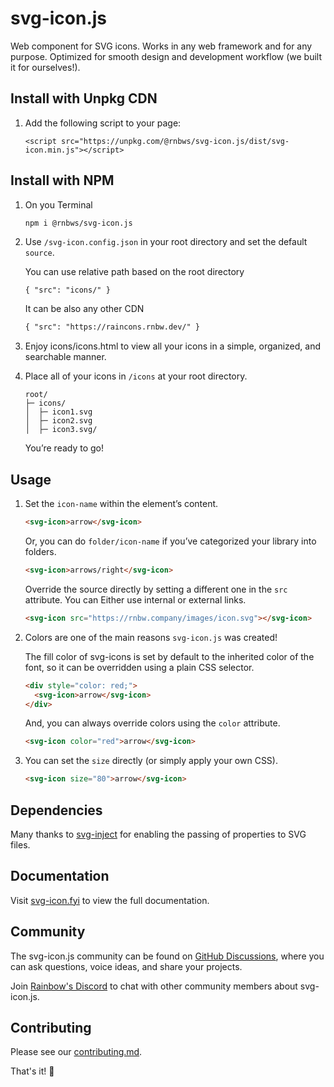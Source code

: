 # svg-icon.js

Web component for SVG icons. Works in any web framework and for any purpose. Optimized for smooth design and development workflow (we built it for ourselves!).

## Install with Unpkg CDN

1. Add the following script to your page:
   ```
   <script src="https://unpkg.com/@rnbws/svg-icon.js/dist/svg-icon.min.js"></script>
   ```

## Install with NPM

1. On you Terminal
   ```
   npm i @rnbws/svg-icon.js
   ```
2. Use `/svg-icon.config.json` in your root directory and set the default `source`.

   You can use relative path based on the root directory

   ```html
   { "src": "icons/" }
   ```

   It can be also any other CDN

   ```html
   { "src": "https://raincons.rnbw.dev/" }
   ```

3. Enjoy icons/icons.html to view all your icons in a simple, organized, and searchable manner.
4. Place all of your icons in `/icons` at your root directory.
   ```
   root/
   ├─ icons/
   │  ├─ icon1.svg
   │  ├─ icon2.svg
   │  ├─ icon3.svg/
   ```
   You’re ready to go!

## Usage

1. Set the `icon-name` within the element’s content.

   ```html
   <svg-icon>arrow</svg-icon>
   ```

   Or, you can do `folder/icon-name` if you’ve categorized your library into folders.

   ```html
   <svg-icon>arrows/right</svg-icon>
   ```

   Override the source directly by setting a different one in the `src` attribute. You can Either use internal or external links.

   ```html
   <svg-icon src="https://rnbw.company/images/icon.svg"></svg-icon>
   ```

2. Colors are one of the main reasons `svg-icon.js` was created!

   The fill color of svg-icons is set by default to the inherited color of the font, so it can be overridden using a plain CSS selector.

   ```html
   <div style="color: red;">
     <svg-icon>arrow</svg-icon>
   </div>
   ```

   And, you can always override colors using the `color` attribute.

   ```html
   <svg-icon color="red">arrow</svg-icon>
   ```

3. You can set the `size` directly (or simply apply your own CSS).

   ```html
   <svg-icon size="80">arrow</svg-icon>
   ```

## Dependencies

Many thanks to [svg-inject](https://github.com/iconfu/svg-inject) for enabling the passing of properties to SVG files.

## Documentation

Visit [svg-icon.fyi](https://svg-icon.fyi) to view the full documentation.

## Community

The svg-icon.js community can be found on [GitHub Discussions](https://github.com/rnbwdev/svg-icon.js/discussions), where you can ask questions, voice ideas, and share your projects.

Join [Rainbow&#39;s Discord](https://discord.com/invite/HycXz8TJkd) to chat with other community members about svg-icon.js.

## Contributing

Please see our [contributing.md](https://github.com/rnbwdev/svg-icon.js/blob/main/contributing.md).

That's it! 🎉
